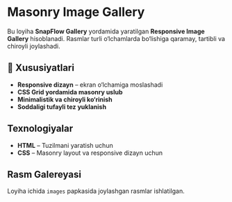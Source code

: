 # Masonry Image Gallery

Bu loyiha **SnapFlow Gallery** yordamida yaratilgan **Responsive Image Gallery** hisoblanadi. Rasmlar turli o‘lchamlarda bo‘lishiga qaramay, tartibli va chiroyli joylashadi.

## 📌 Xususiyatlari

- **Responsive dizayn** – ekran o‘lchamiga moslashadi
- **CSS Grid yordamida masonry uslub**
- **Minimalistik va chiroyli ko‘rinish**
- **Soddaligi tufayli tez yuklanish**

## Texnologiyalar

- **HTML** – Tuzilmani yaratish uchun
- **CSS** – Masonry layout va responsive dizayn uchun

## Rasm Galereyasi

Loyiha ichida `images` papkasida joylashgan rasmlar ishlatilgan.
